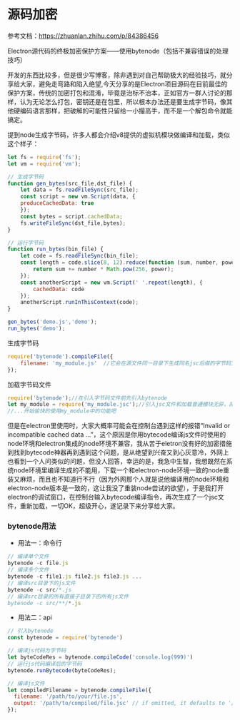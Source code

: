 
# 源码加密

参考文档：https://zhuanlan.zhihu.com/p/84386456

Electron源代码的终极加密保护⽅案——使⽤bytenode（包括不兼容错误的处理技巧）

开发的东西⽐较多，但是很少写博客，除⾮遇到对⾃⼰帮助极⼤的经验技巧，就分享给⼤家，避免⾛弯路和陷⼊绝望,今天分享的是Electron项⽬源码在⽬前最佳的保护⽅案，传统的加密打包和混淆，毕竟是治标不治本，正如官⽅⼀群⼈讨论的那样，认为⽆论怎么打包，密钥还是在包⾥，所以根本办法还是要⽣成字节码，像其他硬编码语⾔那样，把破解的可能性只留给⼀⼩撮⾼⼿，⽽不是⼀个解包命令就能搞定。

提到node⽣成字节码，许多⼈都会介绍v8提供的虚拟机模块做编译和加载，类似这个样⼦：
```javascript
let fs = require('fs');
let vm = require('vm');

// 生成字节码
function gen_bytes(src_file,dst_file) {
    let data = fs.readFileSync(src_file);
    const script = new vm.Script(data, {
    produceCachedData: true
    });
    const bytes = script.cachedData;
    fs.writeFileSync(dst_file,bytes); 
}

// 运行字节码
function run_bytes(bin_file) {
    let code = fs.readFileSync(bin_file);
    const length = code.slice(8, 12).reduce(function (sum, number, power) { 
        return sum += number * Math.pow(256, power);
    });
    const anotherScript = new vm.Script(' '.repeat(length), {
        cachedData: code
    });
    anotherScript.runInThisContext(code);
}

gen_bytes('demo.js','demo');
run_bytes('demo');
```
⽣成字节码
```javascript
require('bytenode').compileFile({
    filename: 'my_module.js'  //它会在源⽂件同⼀⽬录下⽣成同名jsc后缀的字节码⽂件
});
```
加载字节码⽂件
```javascript
require('bytenode');//在引⼊字节码⽂件前先引⼊bytenode
let my_module = require('my_module.jsc');//引⼊jsc⽂件和加载普通模块⽆异，⾮常⽅便
//...开始愉快的使⽤my_module中的功能吧
```
但是在electron⾥使⽤时，⼤家⼤概率可能会在控制台遇到这样的报错“Invalid or incompatible cached data ...”，这个原因是你⽤bytecode编译js⽂件时使⽤的node环境和electron集成的node环境不兼容，我从苦于eletron没有好的加密措施到找到bytecode神器再到遇到这个问题，是从绝望到兴奋⼜到⼼灰意冷，外⽹上也看到⼀个⼈问类似的问题，但没⼈回答，幸运的是，我急中⽣智，我想既然在系统node环境⾥编译⽣成的不能⽤，下载⼀个和electron-node环境⼀致的node重装⼜⿇烦，⽽且也不知道⾏不⾏（因为外⽹那个⼈就是说他编译⽤的node环境和electron-node版本是⼀致的，这让我没了重装node尝试的欲望），于是我打开electron的调试窗⼝，在控制台输⼊bytecode编译指令，再次⽣成了⼀个jsc⽂件，重新加载，⼀切OK，超级开⼼，遂记录下来分享给⼤家。


### bytenode用法

- 用法一：命令行
```javascript
// 编译单个文件
bytenode -c file.js
// 编译多个文件
bytenode -c file1.js file2.js file3.js ...
// 编译src目录下的js文件
bytenode -c src/*.js
// 编译src目录的所有直接子目录下的所有js文件
bytenode -c src/**/*.js
```

- 用法二：api
```javascript
// 引入bytenode
const bytenode = require('bytenode')

// 编译js代码为字节码
let byteCodeRes = bytenode.compileCode('console.log(999)')
// 运行js代码编译后的字节码
bytenode.runBytecode(byteCodeRes);

// 编译js文件
let compiledFilename = bytenode.compileFile({
  filename: '/path/to/your/file.js',
  output: '/path/to/compiled/file.jsc' // if omitted, it defaults to '/path/to/your/file.jsc'
});
```